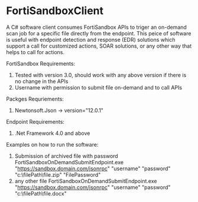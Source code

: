 # FortiSandboxClient
A C# software client consumes FortiSandbox APIs to triger an on-demand scan job for a specific file directly from the endpoint.
This peice of software is useful with endpoint detection and response (EDR) solutions which support a call for customized actions, SOAR solutions, or any other way that helps to call for actions.

FortiSandbox Requirements:
  1. Tested with version 3.0, should work with any above version if there is no change in the APIs
  2. Username with permission to submit file on-demand and to call APIs

Packges Requriements:
  1. Newtonsoft.Json -> version="12.0.1"

Endpoint Requirements:
  1. .Net Framework 4.0 and above

Examples on how to run the software:
  1. Submission of archived file with password
        FortiSandboxOnDemandSubmitEndpoint.exe "https://sandbox.domain.com/jsonrpc" "username" "password" "c:\filePath\file.zip" "FilePassword"
  2. any other file
        FortiSandboxOnDemandSubmitEndpoint.exe "https://sandbox.domain.com/jsonrpc" "username" "password" "c:\filePath\file.docx"
